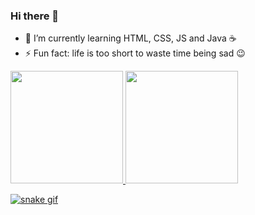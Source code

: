 ### Hi there 👋

- 🌱 I’m currently learning HTML, CSS, JS and Java ☕
- ⚡ Fun fact: life is too short to waste time being sad 😉

<div>
  <a href="https://github.com/joaogcastro">
  <img height="180em" src="https://github-readme-stats.vercel.app/api?username=joaogcastro&show_icons=true&theme=tokyonight">
  <img height="180em" src="https://github-readme-stats.vercel.app/api/top-langs/?username=joaogcastro&theme=tokyonight">
</div>

![snake gif](https://github.com/joaogcastro/joaogcastro/blob/output/github-contribution-grid-snake.svg)
